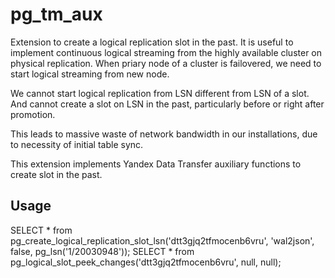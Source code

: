 # pg_tm_aux
Extension to create a logical replication slot in the past. It is useful to implement continuous logical streaming from the highly available cluster on physical replication. When priary node of a cluster is failovered, we need to start logical streaming from new node.

We cannot start logical replication from LSN different from LSN of a slot. And cannot create a slot on LSN in the past, particularly before or right after promotion.

This leads to massive waste of network bandwidth in our installations, due to necessity of initial table sync.

This extension implements Yandex Data Transfer auxiliary functions to create slot in the past.

## Usage

SELECT * from  pg_create_logical_replication_slot_lsn('dtt3gjq2tfmocenb6vru', 'wal2json', false, pg_lsn('1/20030948'));
SELECT * from pg_logical_slot_peek_changes('dtt3gjq2tfmocenb6vru', null, null);
